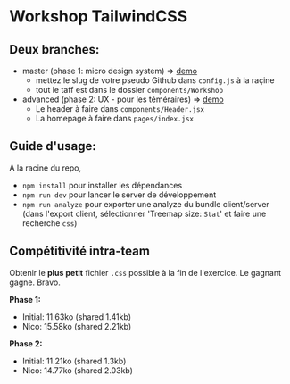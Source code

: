 # Workshop TailwindCSS

## Deux branches:

-   master (phase 1: micro design system) => [demo](https://workshop-tailwind-git-master-delka.vercel.app)
    -   mettez le slug de votre pseudo Github dans `config.js` à la raçine
    -   tout le taff est dans le dossier `components/Workshop`
-   advanced (phase 2: UX - pour les téméraires) => [demo](https://workshop-tailwind-k9n7ef43v-delka.vercel.app)
    -   Le header à faire dans `components/Header.jsx`
    -   La homepage à faire dans `pages/index.jsx`

## Guide d'usage:

A la racine du repo,

-   `npm install` pour installer les dépendances
-   `npm run dev` pour lancer le server de développement
-   `npm run analyze` pour exporter une analyze du bundle client/server (dans l'export client, sélectionner 'Treemap size: `Stat`' et faire une recherche `css`)

## Compétitivité intra-team

Obtenir le **plus petit** fichier `.css` possible à la fin de l'exercice. Le gagnant gagne. Bravo.

**Phase 1:**

-   Initial: 11.63ko (shared 1.41kb)
-   Nico: 15.58ko (shared 2.21kb)

**Phase 2:**

-   Initial: 11.21ko (shared 1.3kb)
-   Nico: 14.77ko (shared 2.03kb)
